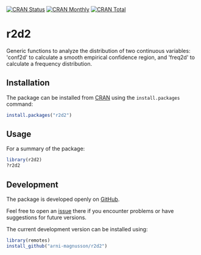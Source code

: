 [![CRAN Status](https://r-pkg.org/badges/version/r2d2)](https://cran.r-project.org/package=r2d2)
[![CRAN Monthly](https://cranlogs.r-pkg.org/badges/r2d2)](https://cran.r-project.org/package=r2d2)
[![CRAN Total](https://cranlogs.r-pkg.org/badges/grand-total/r2d2)](https://cran.r-project.org/package=r2d2)

r2d2
====

Generic functions to analyze the distribution of two continuous variables:
'conf2d' to calculate a smooth empirical confidence region, and 'freq2d' to
calculate a frequency distribution.

Installation
------------

The package can be installed from
[CRAN](https://cran.r-project.org/package=r2d2) using the `install.packages`
command:

```R
install.packages("r2d2")
```

Usage
-----

For a summary of the package:

```R
library(r2d2)
?r2d2
```

Development
-----------

The package is developed openly on
[GitHub](https://github.com/arni-magnusson/r2d2).

Feel free to open an
[issue](https://github.com/arni-magnusson/r2d2/issues) there if you
encounter problems or have suggestions for future versions.

The current development version can be installed using:

```R
library(remotes)
install_github("arni-magnusson/r2d2")
```
